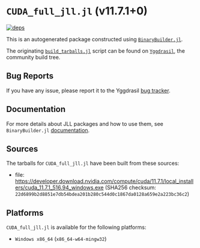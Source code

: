 # `CUDA_full_jll.jl` (v11.7.1+0)

[![deps](https://juliahub.com/docs/CUDA_full_jll/deps.svg)](https://juliahub.com/ui/Packages/CUDA_full_jll/dEkbx?page=2)

This is an autogenerated package constructed using [`BinaryBuilder.jl`](https://github.com/JuliaPackaging/BinaryBuilder.jl).

The originating [`build_tarballs.jl`](https://github.com/JuliaPackaging/Yggdrasil/blob/ba38ba07acce68d47c2c0758624fb378e391e0f1/C/CUDA/CUDA_full@11.7/build_tarballs.jl) script can be found on [`Yggdrasil`](https://github.com/JuliaPackaging/Yggdrasil/), the community build tree.

## Bug Reports

If you have any issue, please report it to the Yggdrasil [bug tracker](https://github.com/JuliaPackaging/Yggdrasil/issues).

## Documentation

For more details about JLL packages and how to use them, see `BinaryBuilder.jl` [documentation](https://docs.binarybuilder.org/stable/jll/).

## Sources

The tarballs for `CUDA_full_jll.jl` have been built from these sources:

* file: https://developer.download.nvidia.com/compute/cuda/11.7.1/local_installers/cuda_11.7.1_516.94_windows.exe (SHA256 checksum: `22d6899b2d8851e7db54bdea201b280c544d0c1867da0128a659e2a223bc36c2`)

## Platforms

`CUDA_full_jll.jl` is available for the following platforms:

* `Windows x86_64` (`x86_64-w64-mingw32`)

